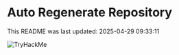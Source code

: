 # Auto Regenerate Repository

This README was last updated: 2025-04-29 09:33:11

 ![TryHackMe](https://tryhackme.com/badge/533634)